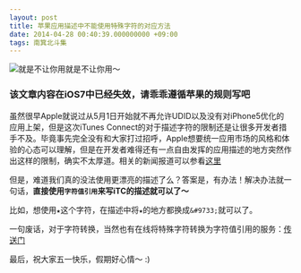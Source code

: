 ```yaml
---
layout: post
title: 苹果应用描述中不能使用特殊字符的对应方法
date: 2014-04-28 00:40:39.000000000 +09:00
tags: 南箕北斗集
---
```


![就是不让你用就是不让你用～](/assets/images/2013/itc-special-character.png)

### 该文章内容在iOS7中已经失效，请乖乖遵循苹果的规则写吧

虽然很早Apple就说过从5月1日开始就不再允许UDID以及没有对iPhone5优化的应用上架，但是这次iTunes Connect的对于描述字符的限制还是让很多开发者措手不及。毕竟事先完全没有和大家打过招呼，Apple想要统一应用市场的风格和体验的心态可以理解，但是在开发者难得还有一点自由发挥的应用描述的地方突然作出这样的限制，确实不太厚道。相关的新闻报道可以参看[这里](http://www.cnbeta.com/articles/234799.htm)

但是，难道我们真的没法使用更漂亮的描述了么？答案是，有办法！解决办法就一句话，**直接使用`字符值引用`来写iTC的描述就可以了～**

比如，想使用`★`这个字符，在描述中将`★`的地方都换成`&#9733;`就可以了。

一句废话，对于字符转换，当然也有在线将特殊字符转换为字符值引用的服务：[传送门](http://yasu.asuka.net/orkut/conv.html)

最后，祝大家五一快乐，假期好心情～ :)
